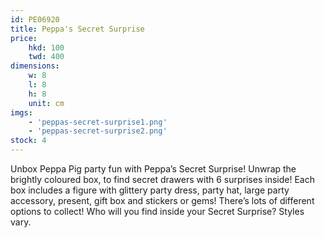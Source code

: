 ```yaml
---
id: PE06920
title: Peppa's Secret Surprise
price:
    hkd: 100
    twd: 400
dimensions:
    w: 8
    l: 8
    h: 8
    unit: cm
imgs: 
    - 'peppas-secret-surprise1.png'
    - 'peppas-secret-surprise2.png'
stock: 4
---
```

Unbox Peppa Pig party fun with Peppa’s Secret Surprise! Unwrap the brightly coloured box, to find secret drawers with 6 surprises inside! Each box includes a figure with glittery party dress, party hat, large party accessory, present, gift box and stickers or gems! There’s lots of different options to collect! Who will you find inside your Secret Surprise? Styles vary.